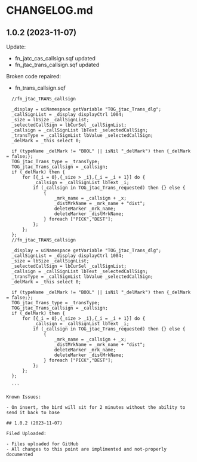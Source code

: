 # CHANGELOG.md

## 1.0.2 (2023-11-07)

Update:

  - fn_jatc_cas_callsign.sqf updated
  - fn_jtac_trans_callsign.sqf updated
  
Broken code repaired:

  - fn_trans_callsign.sqf
  
  ```
	//fn_jtac_TRANS_callsign

	_display = uiNamespace getVariable "TOG_jtac_Trans_dlg";
	_callSignList = _display displayCtrl 1004;
	_size = lbSize _callSignList;
	_selectedCallSign = lbCurSel _callSignList;
	_callsign = _callSignList lbText _selectedCallSign;
	_transType = _callSignList lbValue _selectedCallSign;
	_delMark = _this select 0;

	if (typeName _delMark != "BOOL" || isNil "_delMark") then {_delMark = false;};
	TOG_jtac_Trans_type = _transType;
	TOG_jtac_Trans_callsign = _callsign;
	if (_delMark) then {
		for [{_i = 0},{_size > _i},{_i = _i + 1}] do {
			_callsign = _callSignList lbText _i;
			if (_callsign in TOG_jtac_Trans_requested) then {} else {
				{
					_mrk_name = _callsign + _x;
					_distMrkName = _mrk_name + "dist";
					deleteMarker _mrk_name;
					deleteMarker _distMrkName;
				} foreach ["PICK","DEST"];
			};
		};
	};
  	//fn_jtac_TRANS_callsign

	_display = uiNamespace getVariable "TOG_jtac_Trans_dlg";
	_callSignList = _display displayCtrl 1004;
	_size = lbSize _callSignList;
	_selectedCallSign = lbCurSel _callSignList;
	_callsign = _callSignList lbText _selectedCallSign;
	_transType = _callSignList lbValue _selectedCallSign;
	_delMark = _this select 0;

	if (typeName _delMark != "BOOL" || isNil "_delMark") then {_delMark = false;};
	TOG_jtac_Trans_type = _transType;
	TOG_jtac_Trans_callsign = _callsign;
	if (_delMark) then {
		for [{_i = 0},{_size > _i},{_i = _i + 1}] do {
			_callsign = _callSignList lbText _i;
			if (_callsign in TOG_jtac_Trans_requested) then {} else {
				{
					_mrk_name = _callsign + _x;
					_distMrkName = _mrk_name + "dist";
					deleteMarker _mrk_name;
					deleteMarker _distMrkName;
				} foreach ["PICK","DEST"];
			};
		};
	};
		
	```	
	
Known Issues:

  - On insert, the bird will sit for 2 minutes without the ability to send it back to base

## 1.0.2 (2023-11-07)

Filed Uploaded:

  - Files uploaded for GitHub
  - All changes to this point are implimented and not-properly documented